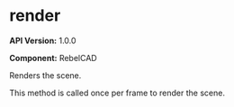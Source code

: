 # render

**API Version:** 1.0.0

**Component:** RebelCAD

Renders the scene.

This method is called once per frame to render the scene.

